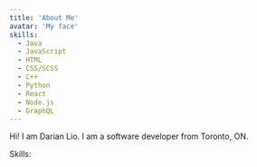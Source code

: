 ```yaml
---
title: 'About Me'
avatar: 'My face'
skills:
  - Java
  - JavaScript
  - HTML
  - CSS/SCSS
  - C++
  - Python
  - React
  - Node.js
  - GraphQL
---
```


Hi! I am Darian Lio. I am a software developer from Toronto, ON. 

Skills:
